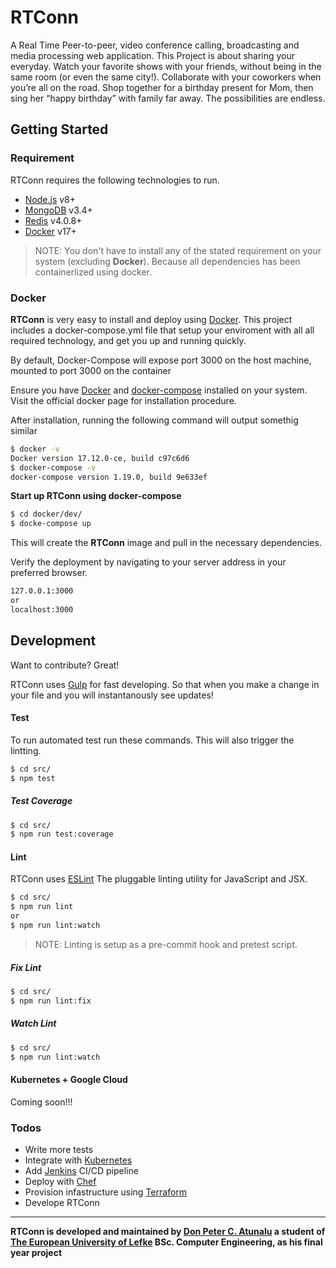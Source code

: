 
# RTConn
A Real Time Peer-to-peer, video conference calling, broadcasting and media processing web application. This Project is about sharing your everyday. Watch your favorite shows with your friends, without being in the same room (or even the same city!). Collaborate with your coworkers when you’re all on the road. Shop together for a birthday present for Mom, then sing her “happy birthday” with family far away. The possibilities are endless.


## Getting Started 
### Requirement

RTConn requires the following technologies to run.
- [Node.js](https://nodejs.org/) v8+
- [MongoDB](https://www.mongodb.com/) v3.4+
- [Redis](https://redis.io/) v4.0.8+
- [Docker](https://www.docker.com/) v17+

> NOTE: You don't have to install any of the stated requirement on your system (excluding **Docker**). Because all dependencies has been containerlized using docker.


### Docker
**RTConn** is very easy to install and deploy using  [Docker](https://www.docker.com/). This project includes a docker-compose.yml file that setup your enviroment with all all required technology, and get you up and running quickly.

By default, Docker-Compose will expose port 3000 on the host machine, mounted to port 3000 on the container

Ensure you have [Docker](https://docs.docker.com/install/) and [docker-compose](https://docs.docker.com/compose/install/) installed on your system. Visit the official docker page for installation procedure.

After installation, running the following command will  output somethig similar 
```sh
$ docker -v
Docker version 17.12.0-ce, build c97c6d6
$ docker-compose -v
docker-compose version 1.19.0, build 9e633ef
```
**Start up RTConn using docker-compose**
```sh
$ cd docker/dev/
$ docke-compose up
```
This will create the **RTConn** image and pull in the necessary dependencies. 

Verify the deployment by navigating to your server address in your preferred browser.

```sh
127.0.0.1:3000 
or
localhost:3000
```
## Development

Want to contribute? Great!

RTConn uses [Gulp](https://gulpjs.com/)  for fast developing.
So that when you make a change in your file and you will instantanously see updates!

#### Test
To run automated test run these commands. This will also trigger the lintting.
```sh
$ cd src/
$ npm test
```
##### Test Coverage
```sh
$ cd src/
$ npm run test:coverage
```

#### Lint
RTConn uses [ESLint](https://eslint.org/) The pluggable linting  utility  for JavaScript and JSX.
```sh
$ cd src/
$ npm run lint
or 
$ npm run lint:watch
```
> NOTE: Linting is setup as a pre-commit hook and pretest script.
##### Fix Lint 
```sh
$ cd src/
$ npm run lint:fix
```
##### Watch Lint 
```sh
$ cd src/
$ npm run lint:watch
```




#### Kubernetes + Google Cloud

Coming soon!!!


### Todos

 - Write more tests
 -  Integrate with [Kubernetes](https://kubernetes.io/)
 - Add [Jenkins](https://jenkins.io/) CI/CD pipeline
 - Deploy with [Chef](https://www.chef.io/chef/)
 - Provision infastructure using [Terraform](https://www.terraform.io/)
 - Develope RTConn


----------


**RTConn is developed and maintained by [Don Peter C. Atunalu](https://www.linkedin.com/in/don-peter-atunalu-68864494/) a student of [The European University of Lefke](http://www.eul.edu.tr/en/)  BSc. Computer Engineering, as his final year project**
